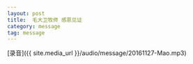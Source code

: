 ```yaml
---
layout: post
title:  毛大卫牧师 感恩见证
category: message
tag: message
---
```


[录音]({{ site.media_url }}/audio/message/20161127-Mao.mp3) 
